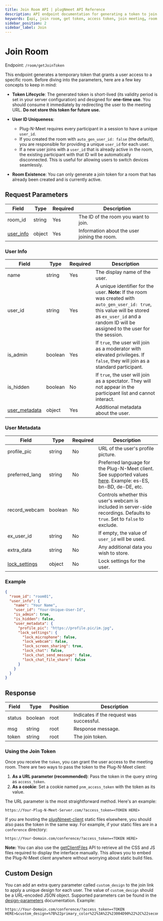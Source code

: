 ```yaml
---
title: Join Room API | plugNmeet API Reference
description: API endpoint documentation for generating a token to join a video conference room. Learn how to add participants and set moderator or attendee roles.
keywords: [api, join room, get token, access token, join meeting, room api, endpoint]
sidebar_position: 2
sidebar_label: Join
---
```


# Join Room

Endpoint: `/room/getJoinToken`

This endpoint generates a temporary token that grants a user access to a specific room. Before diving into the parameters, here are a few key concepts to keep in mind:

*   **Token Lifecycle**: The generated token is short-lived (its validity period is set in your server configuration) and designed for **one-time use**. You should consume it immediately by redirecting the user to the meeting URL. **Do not store this token for future use.**

*   **User ID Uniqueness**:
    *   Plug-N-Meet requires every participant in a session to have a unique `user_id`.
    *   If you created the room with `auto_gen_user_id: false` (the default), you are responsible for providing a unique `user_id` for each user.
    *   If a new user joins with a `user_id` that is already active in the room, the existing participant with that ID will be automatically disconnected. This is useful for allowing users to switch devices seamlessly.

*   **Room Existence**: You can only generate a join token for a room that has already been created and is currently active.

## Request Parameters

| Field                   | Type   | Required | Description                                 |
| ----------------------- | ------ | -------- | ------------------------------------------- |
| room_id                 | string | Yes      | The ID of the room you want to join.        |
| [user_info](#user-info) | object | Yes      | Information about the user joining the room.|

### User Info

| Field                           | Type    | Required | Description                                                  |
| --------------------------------| ------- | -------- | ------------------------------------------------------------ |
| name                            | string  | Yes      | The display name of the user.                                |
| user_id                         | string  | Yes      | A unique identifier for the user. **Note:** If the room was created with `auto_gen_user_id: true`, this value will be stored as `ex_user_id` and a random ID will be assigned to the user for the session. |
| is_admin                        | boolean | Yes      | If `true`, the user will join as a moderator with elevated privileges. If `false`, they will join as a standard participant. |
| is_hidden                       | boolean | No       | If `true`, the user will join as a spectator. They will not appear in the participant list and cannot interact. |
| [user_metadata](#user-metadata) | object  | Yes      | Additional metadata about the user.                          |

### User Metadata

| Field                                                           | Type    | Required | Description                                                                                                    |
| --------------------------------------------------------------- | ------- | -------- | -------------------------------------------------------------------------------------------------------------- |
| profile_pic                                                     | string  | No       | URL of the user's profile picture.                                                                             |
| preferred_lang                                                  | string  | No       | Preferred language for the Plug-N-Meet client. See supported values [here](https://github.com/mynaparrot/plugNmeet-client/blob/main/src/helpers/languages.ts). Example: es-ES, bn-BD, de-DE, etc. |
| record_webcam                                                   | boolean | No       | Controls whether this user's webcam is included in server-side recordings. Defaults to `true`. Set to `false` to exclude. |
| ex_user_id                                                      | string  | No       | If empty, the value of `user_id` will be used.                                                                 |
| extra_data                                                      | string  | No       | Any additional data you wish to store.                                                                         |
| [lock_settings](/docs/api/room/create#default-lock-settings)    | object  | No       | Lock settings for the user.                                                                                    |

### Example

```json
{
  "room_id": "room01",
  "user_info": {
    "name": "Your Name",
    "user_id": "Your-Unique-User-Id",
    "is_admin": true,
    "is_hidden": false,
    "user_metadata": {
      "profile_pic": "https://profile.pic/im.jpg",
      "lock_settings": {
        "lock_microphone": false,
        "lock_webcam": false,
        "lock_screen_sharing": true,
        "lock_chat": false,
        "lock_chat_send_message": false,
        "lock_chat_file_share": false
      }
    }
  }
}
```

## Response

| Field  | Type    | Position | Description               |
| ------ | ------- | -------- | ------------------------- |
| status | boolean | root     | Indicates if the request was successful. |
| msg    | string  | root     | Response message.         |
| token  | string  | root     | The join token.           |

### Using the Join Token

Once you receive the `token`, you can grant the user access to the meeting room. There are two ways to pass the token to the Plug-N-Meet client:

1.  **As a URL parameter (recommended)**: Pass the token in the query string as `access_token`.
2.  **As a cookie**: Set a cookie named `pnm_access_token` with the token as its value.

The URL parameter is the most straightforward method. Here's an example:

```
https://Your-Plug-N-Meet-Server.com/?access_token=<TOKEN HERE>
```

If you are hosting the [plugNmeet-client](https://github.com/mynaparrot/plugNmeet-client) static files elsewhere, you should also pass the token in the same way. For example, if your static files are in a `conference` directory:

```
https://Your-Domain.com/conference/?access_token=<TOKEN HERE>
```

**Note:** You can also use the [getClientFiles](/docs/api/get-client-files) API to retrieve all the CSS and JS files required to display the interface manually. This allows you to embed the Plug-N-Meet client anywhere without worrying about static build files.

## Custom Design

You can add an extra query parameter called `custom_design` to the join link to apply a unique design for each user. The value of `custom_design` should be a URL-encoded JSON object. Supported parameters can be found in the [design-parameters](/docs/developer-guide/design-customisation#design-parameters) documentation. Example:

```
https://Your-Domain.com/conference/?access_token=<TOKEN HERE>&custom_design=%7B%22primary_color%22%3A%22%23004D90%22%2C%22secondary_color%22%3A%22%2324AEF7%22%7D
```
